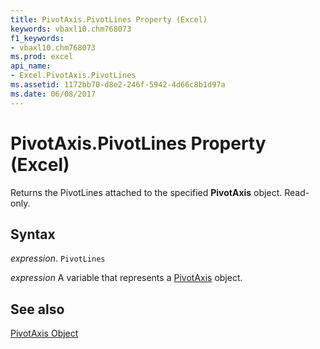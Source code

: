 ```yaml
---
title: PivotAxis.PivotLines Property (Excel)
keywords: vbaxl10.chm768073
f1_keywords:
- vbaxl10.chm768073
ms.prod: excel
api_name:
- Excel.PivotAxis.PivotLines
ms.assetid: 1172bb70-d8e2-246f-5942-4d66c8b1d97a
ms.date: 06/08/2017
---
```



# PivotAxis.PivotLines Property (Excel)

Returns the PivotLines attached to the specified  **PivotAxis** object. Read-only.


## Syntax

 _expression_. `PivotLines`

 _expression_ A variable that represents a [PivotAxis](Excel.PivotAxis.md) object.


## See also


[PivotAxis Object](Excel.PivotAxis.md)

